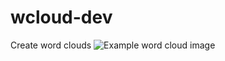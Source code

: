 # wcloud-dev
Create word clouds
![Example word cloud image](https://github.com/isaackd/wcloud-dev/blob/master/examples/custom_colors/a_new_hope.png)
